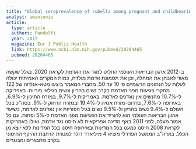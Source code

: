 ```yaml
---
title: "Global seroprevalence of rubella among pregnant and childbearing age women: a meta-analysis"
analyst: amantonio
article:
  type: article
  authors: Pandolfi
  year: 2017
  magazine: Eur J Public Health
  link: https://www.ncbi.nlm.nih.gov/pubmed/28204465
  pubmed: 28204465
---
```


ב-2012 ארגון הבריאות העולמי החליט למגר את האדמת לקראת 2020.
בגלל שקשה מאוד לאבחן את המחלה, וכן את תסמונת אדמת מולדת, כמות המקרים האמיתית יכולה לעלות על הנתונים הרשמיים פי 10 עד 50. מחברי המאמר ביצעו מטא-אנליזה של 122 מחקרי פגיעות מפני האדמת בקרב נשים בהריון ונשים בגילאי פוריות.
באפריקה ל-10.7% מהנשים אין נוגדנים לאדמת. באמריקות ל-9.7%, במזרח התיכון ל-6.9%, באירופה ל-7.6%, בדרום-מזרח אסיה ל-19.4% ובמזרח הרחוק ל-9%. בסה"כ בכל העולם ל-9.4% נשים בהריון ול-9.5% נשים בגיל הפוריות אין נוגדנים לאדמת, כשיעד ארגון הבריאות העולמי הוא להוריד את הפגיעות מפני האדמת ל-5% ופחות.
עם כל אמור מעלה, לפני 2011 באף מדינה אפריקאית לא חיסנו נגד אדמת, ואילו באמריקות לקראת 2008 חיסנו כמעט בכל המדינות ובאירופה חיסנו בכל המדינות ללא יוצא מן הכלל.
בארה"ב הממשל הפדרלי מוציא 4 מיליארד דולר למטרת הרחבת ההיקף החיסוני בקרב מתבגרים ומבוגרים.

